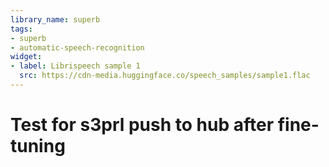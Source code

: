```yaml
---
library_name: superb
tags:
- superb
- automatic-speech-recognition
widget:
- label: Librispeech sample 1
  src: https://cdn-media.huggingface.co/speech_samples/sample1.flac
---
```


# Test for s3prl push to hub after fine-tuning
